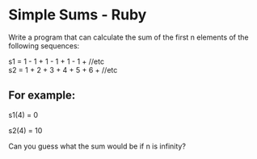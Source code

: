 # Simple Sums - Ruby
Write a program that can calculate the sum of the first n elements of the following sequences:

s1 = 1 - 1 + 1 - 1 + 1 - 1 + //etc  
s2 = 1 + 2 + 3 + 4 + 5 + 6 + //etc

## For example:

s1(4) = 0

s2(4) = 10

Can you guess what the sum would be if n is infinity?
